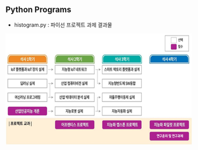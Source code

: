 ## Python Programs

- histogram.py : 파이선 프로젝트 과제 결과물

<p align="center">
  
<img src="./images/EdCoourse.JPG"  width="640" height="300">

</p>
